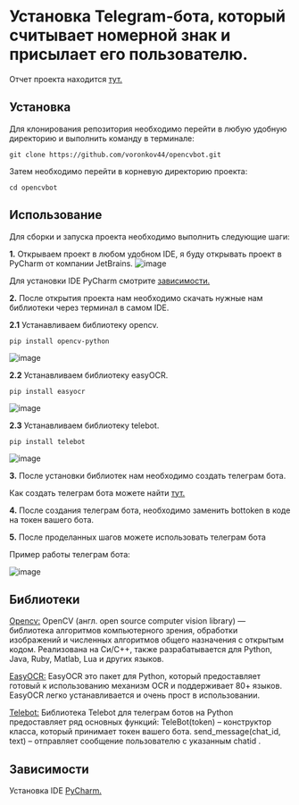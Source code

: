 # **Установка Telegram-бота, который считывает номерной знак и присылает его пользователю.**
Отчет проекта находится [тут.](https://docs.google.com/document/d/1XFECV7O_S8rzrJIuWFY1LIbDuOBEEY0uB-2Ud7cqo00/edit?usp=sharing)
## **Установка**
Для клонирования репозитория необходимо перейти в любую удобную директорию и выполнить команду в терминале:

```no-highlight
git clone https://github.com/voronkov44/opencvbot.git
```

Затем необходимо перейти в корневую директорию проекта:

```no-highlight
cd opencvbot
```

## **Использование**

Для сборки и запуска проекта необходимо выполнить следующие шаги:

**1.** Открываем проект в любом удобном IDE, я буду открывать проект в PyCharm от компании JetBrains.
![image](https://github.com/voronkov44/opencvbot/assets/123954369/a8f50386-8e12-4912-b577-c3e1829fcb91)

Для установки IDE PyCharm смотрите [зависимости.](https://github.com/voronkov44/opencvbot/tree/readme_branch?tab=readme-ov-file#%D0%B7%D0%B0%D0%B2%D0%B8%D1%81%D0%B8%D0%BC%D0%BE%D1%81%D1%82%D0%B8) 

**2.** После открытия проекта нам необходимо скачать нужные нам библиотеки через терминал в самом IDE.
 
**2.1** Устанавливаем библиотеку opencv. 

```no-highlight
pip install opencv-python
```
![image](https://github.com/voronkov44/opencvbot/assets/123954369/02cb8519-340d-4e99-b958-6f51eff96f10)

**2.2** Устанавливаем библиотеку easyOCR.

```no-highlight
pip install easyocr
```
![image](https://github.com/voronkov44/opencvbot/assets/123954369/2375fb29-4997-4f14-a898-ca684a541d2e)


**2.3** Устанавливаем библиотеку telebot.

```no-highlight
pip install telebot
```
![image](https://github.com/voronkov44/opencvbot/assets/123954369/e4d79822-fb4e-41e7-b8be-cbad3d30a5d5)


**3.** После установки библиотек нам необходимо создать телеграм бота.

Как создать телеграм бота можете найти [тут.](https://www.google.com/search?q=%D0%BA%D0%B0%D0%BA+%D1%81%D0%BE%D0%B7%D0%B4%D0%B0%D1%82%D1%8C+%D1%82%D0%B5%D0%BB%D0%B5%D0%B3%D1%80%D0%B0%D0%BC+%D0%B1%D0%BE%D1%82%D0%B0&oq=%D0%BA%D0%B0%D0%BA+%D1%81%D0%BE%D0%B7%D0%B4%D0%B0%D1%82%D1%8C+%D1%82%D0%B5%D0%BB%D0%B5%D0%B3%D1%80%D0%B0%D0%BC+%D0%B1%D0%BE%D1%82%D0%B0&gs_lcrp=EgZjaHJvbWUqBwgAEAAYgAQyBwgAEAAYgAQyDAgBEAAYFBiHAhiABDIMCAIQABgUGIcCGIAEMgcIAxAAGIAEMgcIBBAAGIAEMgcIBRAAGIAEMgcIBhAAGIAEMgcIBxAAGIAEMgcICBAAGIAEMgcICRAAGIAEqAIAsAIA&sourceid=chrome&ie=UTF-8#ip=1)

**4.** После создания телеграм бота, необходимо заменить bottoken в коде на токен вашего бота.

**5.** После проделанных шагов можете использовать телеграм бота

Пример работы телеграм бота:


![image](https://github.com/voronkov44/opencvbot/assets/123954369/5677d6ca-4cf2-48ab-af65-58c6c5bf45fd)


## **Библиотеки**

[Opencv:](https://habr.com/ru/articles/519454/)
OpenCV (англ. open source computer vision library) — библиотека алгоритмов компьютерного зрения, обработки изображений и численных алгоритмов общего назначения с открытым кодом. Реализована на Си/C++, также разрабатывается для Python, Java, Ruby, Matlab, Lua и других языков.

[EasyOCR:](https://habr.com/ru/articles/573030/)
EasyOCR это пакет для Python, который предоставляет готовый к использованию механизм OCR и поддерживает 80+ языков. EasyOCR легко устанавливается и очень прост в использовании.

[Telebot:](https://habr.com/ru/articles/580408/)
Библиотека Telebot для телеграм ботов на Python предоставляет ряд основных функций: TeleBot(token) – конструктор класса, который принимает токен вашего бота. send_message(chat_id, text) – отправляет сообщение пользователю с указанным chatid .
  
## **Зависимости**

Установка IDE [PyCharm.](https://www.jetbrains.com/pycharm/)











